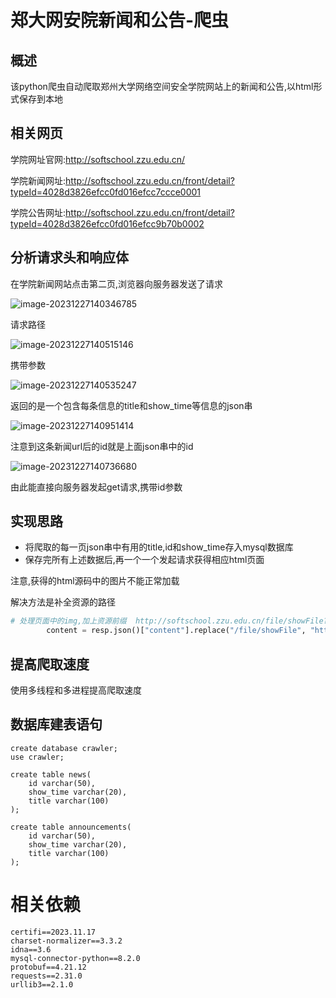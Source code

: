 # 郑大网安院新闻和公告-爬虫

## 概述

该python爬虫自动爬取郑州大学网络空间安全学院网站上的新闻和公告,以html形式保存到本地

## 相关网页

学院网址官网:http://softschool.zzu.edu.cn/

学院新闻网址:http://softschool.zzu.edu.cn/front/detail?typeId=4028d3826efcc0fd016efcc7ccce0001

学院公告网址:http://softschool.zzu.edu.cn/front/detail?typeId=4028d3826efcc0fd016efcc9b70b0002

## 分析请求头和响应体

在学院新闻网站点击第二页,浏览器向服务器发送了请求

![image-20231227140346785](/Users/tom/Desktop/project/myCrawler/assets/image-20231227140346785.png)

请求路径

![image-20231227140515146](/Users/tom/Desktop/project/myCrawler/assets/image-20231227140515146.png)

携带参数

![image-20231227140535247](/Users/tom/Desktop/project/myCrawler/assets/image-20231227140535247.png)

返回的是一个包含每条信息的title和show_time等信息的json串

![image-20231227140951414](/Users/tom/Desktop/project/myCrawler/assets/image-20231227140951414.png)

注意到这条新闻url后的id就是上面json串中的id

![image-20231227140736680](/Users/tom/Desktop/project/myCrawler/assets/image-20231227140736680.png)

由此能直接向服务器发起get请求,携带id参数

## 实现思路

* 将爬取的每一页json串中有用的title,id和show_time存入mysql数据库
* 保存完所有上述数据后,再一个一个发起请求获得相应html页面



注意,获得的html源码中的图片不能正常加载

解决方法是补全资源的路径

```python
# 处理页面中的img,加上资源前缀	http://softschool.zzu.edu.cn/file/showFile?fileId=4a453ec88ba53d71018c582400b60206
        content = resp.json()["content"].replace("/file/showFile", "http://softschool.zzu.edu.cn/file/showFile")
```

## 提高爬取速度

使用多线程和多进程提高爬取速度



## 数据库建表语句

```mysql
create database crawler;
use crawler;

create table news(
    id varchar(50),
    show_time varchar(20),
    title varchar(100)
);

create table announcements(
    id varchar(50),
    show_time varchar(20),
    title varchar(100)
);
```



# 相关依赖

```
certifi==2023.11.17
charset-normalizer==3.3.2
idna==3.6
mysql-connector-python==8.2.0
protobuf==4.21.12
requests==2.31.0
urllib3==2.1.0
```

